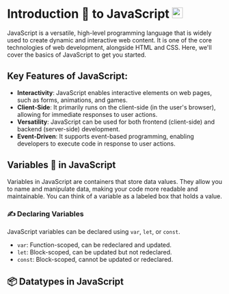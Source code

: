 # Introduction 📝 to JavaScript <img src="https://github.com/user-attachments/assets/9c1f4164-152b-4872-aa68-bae40d023602" width="25px">

JavaScript is a versatile, high-level programming language that is widely used to create dynamic and interactive web content. It is one of the core technologies of web development, alongside HTML and CSS. Here, we'll cover the basics of JavaScript to get you started.

## Key Features of JavaScript:
- **Interactivity**: JavaScript enables interactive elements on web pages, such as forms, animations, and games.
- **Client-Side**: It primarily runs on the client-side (in the user's browser), allowing for immediate responses to user actions.
- **Versatility**: JavaScript can be used for both frontend (client-side) and backend (server-side) development.
- **Event-Driven**: It supports event-based programming, enabling developers to execute code in response to user actions.


## Variables 🔡 in JavaScript 
Variables in JavaScript are containers that store data values. They allow you to name and manipulate data, making your code more readable and maintainable. You can think of a variable as a labeled box that holds a value.

### ✍ Declaring Variables
JavaScript variables can be declared using `var`, `let`, or `const`.

- `var`: Function-scoped, can be redeclared and updated.
- `let`: Block-scoped, can be updated but not redeclared.
- `const`: Block-scoped, cannot be updated or redeclared.

## 📦 Datatypes in JavaScript
